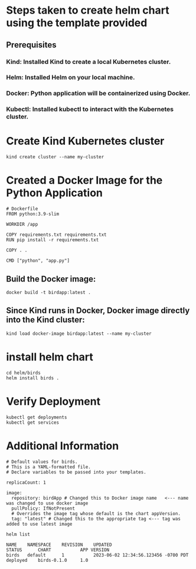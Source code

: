 # Steps taken to create helm chart using the template provided

## Prerequisites
### Kind: Installed Kind to create a local Kubernetes cluster.
### Helm: Installed Helm on your local machine.
### Docker: Python application will be containerized using Docker.
### Kubectl: Installed kubectl to interact with the Kubernetes cluster.

# Create Kind Kubernetes cluster

```kind create cluster --name my-cluster```

# Created a Docker Image for the Python Application

```
# Dockerfile
FROM python:3.9-slim

WORKDIR /app

COPY requirements.txt requirements.txt
RUN pip install -r requirements.txt

COPY . .

CMD ["python", "app.py"]
```

## Build the Docker image:


```
docker build -t birdapp:latest .
```

## Since Kind runs in Docker, Docker image directly into the Kind cluster:

``` 
kind load docker-image birdapp:latest --name my-cluster
```


# install helm chart

``` 
cd helm/birds
helm install birds .
```


# Verify Deployment
``` 
kubectl get deployments
kubectl get services
```


# Additional Information

``` 
# Default values for birds.
# This is a YAML-formatted file.
# Declare variables to be passed into your templates.

replicaCount: 1

image:
  repository: birdApp # Changed this to Docker image name   <--- name was changed to use docker image
  pullPolicy: IfNotPresent
  # Overrides the image tag whose default is the chart appVersion.
  tag: "latest" # Changed this to the appropriate tag <--- tag was added to use latest image

```

```
helm list
```

```
NAME    NAMESPACE    REVISION    UPDATED                                 STATUS      CHART           APP VERSION
birds   default      1           2023-06-02 12:34:56.123456 -0700 PDT    deployed    birds-0.1.0     1.0
```
